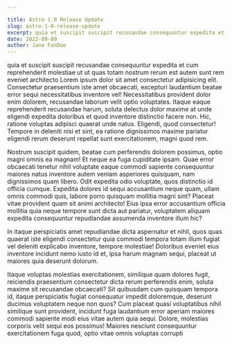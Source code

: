 ```yaml
---

title: Astro 1.0 Release Update
slug: astro-1-0-release-update
excerpt: quia et suscipit suscipit recusandae consequuntur expedita et cum reprehenderit molestiae ut ut quas totam nostrum rerum est autem sunt rem eveniet architecto
date: 2022-09-09
author: Jane FonDoe
---
```


<p>
    quia et suscipit suscipit recusandae consequuntur expedita et cum reprehenderit molestiae ut ut quas totam nostrum rerum est autem sunt rem eveniet architecto
        Lorem ipsum dolor sit amet consectetur adipisicing elit. Consectetur praesentium iste amet obcaecati, excepturi laudantium beatae error sequi necessitatibus inventore vel! Necessitatibus provident dolor enim dolorem, recusandae laborum velit optio voluptates. Itaque eaque reprehenderit recusandae harum, soluta delectus dolor maxime at unde eligendi expedita doloribus et quod inventore distinctio facere non. Hic, ratione voluptas adipisci quaerat unde natus. Eligendi, quod consectetur! Tempore in deleniti nisi et sint, ea ratione dignissimos maxime pariatur eligendi rerum deserunt repellat sunt exercitationem, magni quod rem.
</p>
<p>
    Nostrum suscipit quidem, beatae cum perferendis dolorem possimus, optio magni omnis ea magnam! Et neque ea fuga cupiditate ipsam. Quae error obcaecati tenetur nihil voluptate eaque commodi sapiente consequuntur maiores natus inventore autem veniam asperiores quisquam, nam dignissimos quam libero. Odit expedita odio voluptate, quos distinctio id officia cumque. Expedita dolores id sequi accusantium neque quam, ullam omnis commodi quis, labore porro quisquam mollitia magni sint? Placeat vitae provident quam sit animi architecto! Eius ipsa error accusantium officia mollitia quia neque tempore sunt dicta aut pariatur, voluptatem aliquam expedita consequuntur repudiandae assumenda inventore illum hic?
</p>
<p>
    In itaque perspiciatis amet repudiandae dicta aspernatur et nihil, quos quas quaerat iste eligendi consectetur quia commodi tempora totam illum fugiat vel deleniti explicabo inventore, tempore molestiae! Doloribus eveniet eius inventore incidunt nemo iusto id et, ipsa harum magnam sequi, placeat ut maiores quia deserunt dolorum.
</p>
<p>
    Itaque voluptas molestias exercitationem, similique quam dolores fugit, reiciendis praesentium consectetur dicta rerum perferendis enim, soluta maxime sit recusandae obcaecati? Sit quibusdam cum quisquam tempora id, itaque perspiciatis fugiat consequatur impedit doloremque, deserunt ducimus voluptatem neque non quos? Cum placeat quasi voluptatibus nihil similique sunt provident, incidunt fuga laudantium error aperiam maiores commodi sapiente modi eius vitae autem quia sequi. Dolore, molestias corporis velit sequi eos possimus! Maiores nesciunt consequuntur exercitationem fuga quod, optio vitae omnis voluptas corrupti
</p>